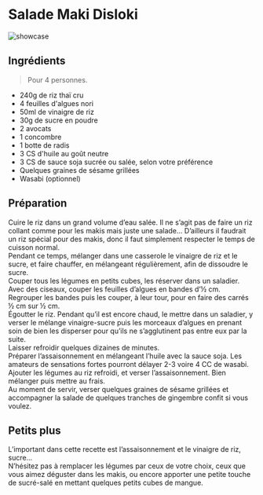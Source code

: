 # Salade Maki Disloki

![showcase](http://123veggie.fr/wp-content/uploads/2015/06/maki_disloki-850x400.png)

## Ingrédients

> Pour 4 personnes.

* 240g de riz thaï cru
* 4 feuilles d'algues nori
* 50ml de vinaigre de riz
* 30g de sucre en poudre
* 2 avocats
* 1 concombre
* 1 botte de radis
* 3 CS d'huile au goût neutre
* 3 CS de sauce soja sucrée ou salée, selon votre préférence
* Quelques graines de sésame grillées
* Wasabi (optionnel)

## Préparation

Cuire le riz dans un grand volume d’eau salée. Il ne s’agit pas de faire un riz collant comme pour les makis mais juste une salade… D’ailleurs il faudrait un riz spécial pour des makis, donc il faut simplement respecter le temps de cuisson normal.  
Pendant ce temps, mélanger dans une casserole le vinaigre de riz et le sucre, et faire chauffer, en mélangeant régulièrement, afin de dissoudre le sucre.  
Couper tous les légumes en petits cubes, les réserver dans un saladier.  
Avec des ciseaux, couper les feuilles d’algues en bandes d’½ cm. Regrouper les bandes puis les couper, à leur tour, pour en faire des carrés ½ cm sur ½ cm.  
Égoutter le riz. Pendant qu’il est encore chaud, le mettre dans un saladier, y verser le mélange vinaigre-sucre puis les morceaux d’algues en prenant soin de bien les disperser pour qu’ils ne s’agglutinent pas entre eux par la suite.  
Laisser refroidir quelques dizaines de minutes.  
Préparer l’assaisonnement en mélangeant l’huile avec la sauce soja. Les amateurs de sensations fortes pourront délayer 2-3 voire 4 CC de wasabi.  
Ajouter les légumes au riz refroidi, et verser l’assaisonnement. Bien mélanger puis mettre au frais.  
Au moment de servir, verser quelques graines de sésame grillées et accompagner la salade de quelques tranches de gingembre confit si vous voulez.

## Petits plus

L’important dans cette recette est l’assaisonnement et le vinaigre de riz, sucre…  
N’hésitez pas à remplacer les légumes par ceux de votre choix, ceux que vous aimez déguster dans les makis, ou encore apporter une petite touche de sucré-salé en mettant quelques petits cubes de mangue.
